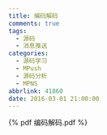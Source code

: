 ```yaml
---
title: 编码解码
comments: true
tags:
  - 源码
  - 消息推送
categories:
  - 源码学习
  - MPush
  - 源码分析
  - MPNS
abbrlink: 41860
date: 2016-03-01 21:00:00
---
```



{% pdf  编码解码.pdf %} 

